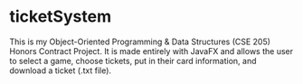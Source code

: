 # ticketSystem
This is my Object-Oriented Programming & Data Structures (CSE 205) Honors Contract Project. It is made entirely with JavaFX and allows the user to select a game, choose tickets, put in their card information, and download a ticket (.txt file).
